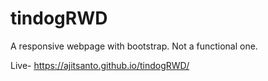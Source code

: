 # tindogRWD
A responsive webpage with bootstrap. Not a functional one. 

Live- https://ajitsanto.github.io/tindogRWD/ 
